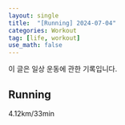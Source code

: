 ```yaml
---
layout: single
title:  "[Running] 2024-07-04"
categories: Workout
tag: [life, workout]
use_math: false
---
```


이 글은 일상 운동에 관한 기록입니다.

## Running

4.12km/33min